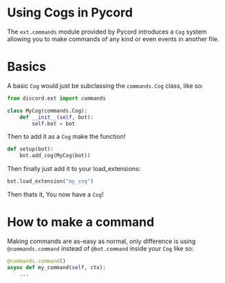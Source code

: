 # Using Cogs in Pycord
The ``ext.commands`` module provided by Pycord introduces a `Cog` system allowing you to make commands of any kind or even events in another file.
# Basics
A basic `Cog` would just be subclassing the `commands.Cog` class, like so:
```py
from discord.ext import commands

class MyCog(commands.Cog):
    def __init__(self, bot):
        self.bot = bot
```
Then to add it as a `Cog` make the function!
```py
def setup(bot):
    bot.add_cog(MyCog(bot))
```
Then finally just add it to your load_extensions:
```py
bot.load_extension("my_cog")
```
Then thats it, You now have a `Cog`!

# How to make a command
Making commands are as-easy as normal,
only difference is using `@commands.command` instead of `@bot.command` inside your `Cog` like so:
```py
@commands.command()
async def my_command(self, ctx):
    ...
```
